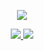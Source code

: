                                                                               
<p align="center">

 <a href="https://github.com/kekemao00">
    <img src="https://github-readme-stats-eight-theta.vercel.app/api/top-langs/?username=kekemao00&layout=compact&langs_count=8&theme=algolia"/>
  </a>
</p>
 
<p align="center">
  <a href="https://github.com/kekemao00">
    <img src="https://github-readme-stats-eight-theta.vercel.app/api?username=kekemao00&show_icons=true&theme=algolia&include_all_commits=true&count_private=true&hide=prs,issues"/>
  </a>
  <a href="https://kekemao00.github.io">
    <img src="https://github-readme-stats.anuraghazra1.vercel.app/api/pin/?username=kekemao00&repo=kekemao00.github.io&theme=algolia" />
  </a>
</p>
